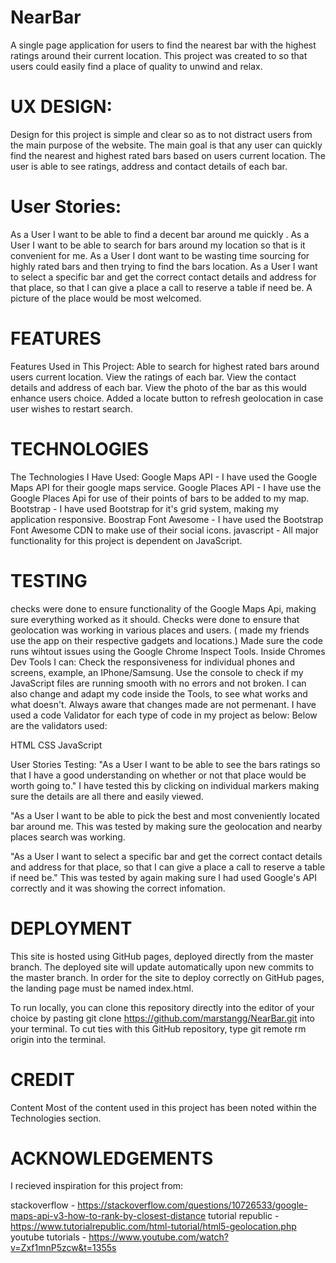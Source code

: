 NearBar
========

A single page application for users to find the nearest bar with the highest ratings around their current location. This project was created to so that users could easily find a place of quality to unwind and relax.

UX DESIGN:
==========
Design for this project is simple and clear so as to not distract users from the main purpose of the website. The main goal is that any user can quickly find the nearest and highest rated bars based on users current location. The user is able to see ratings, address and contact details of each bar.

User Stories:
============
As a User I want to be able to find a decent bar around me quickly .
As a User I want to be able to search for bars around my location so that is it convenient for me.
As a User I dont want to be wasting time sourcing for highly rated bars and then trying to find the bars location.
As a User I want to select a specific bar and get the correct contact details and address for that place, so that I can give a place a call to reserve a table if need be. A picture of the place would be most welcomed.

FEATURES
==========
Features Used in This Project:
Able to search for highest rated bars around users current location.
View the ratings of each bar.
View the contact details and address of each bar.
View the photo of the bar as this would enhance users choice.
Added a locate button to refresh geolocation in case user wishes to restart search.

TECHNOLOGIES
===============
The Technologies I Have Used:
Google Maps API - I have used the Google Maps API for their google maps service.
Google Places API - I have use the Google Places Api for use of their points of bars to be added to my map.
Bootstrap - I have used Bootstrap for it's grid system, making my application responsive.
Boostrap Font Awesome - I have used the Bootstrap Font Awesome CDN to make use of their social icons.
javascript - All major functionality for this project is dependent on JavaScript.

TESTING
============
checks were done to ensure functionality of the Google Maps Api, making sure everything worked as it should.
Checks were done to ensure that geolocation was working in various places and users. ( made my friends use the app on their respective gadgets and locations.)
Made sure the code runs wihtout issues using the Google Chrome Inspect Tools. Inside Chromes Dev Tools I can:
Check the responsiveness for individual phones and screens, example, an IPhone/Samsung.
Use the console to check if my JavaScript files are running smooth with no errors and not broken.
I can also change and adapt my code inside the Tools, to see what works and what doesn't. Always aware that changes made are not permenant.
I have used a code Validator for each type of code in my project as below:
Below are the validators used:
 
HTML
CSS
JavaScript

User Stories Testing:
"As a User I want to be able to see the bars ratings so that I have a good understanding on whether or not that place would be worth going to." I have tested this by clicking on individual markers making sure the details are all there and easily viewed.

"As a User I want to be able to pick the best and most conveniently located bar around me. This was tested by making sure the geolocation and nearby places search was working.

"As a User I want to select a specific bar and get the correct contact details and address for that place, so that I can give a place a call to reserve a table if need be." This was tested by again making sure I had used Google's API correctly and it was showing the correct infomation.

DEPLOYMENT
===========
This site is hosted using GitHub pages, deployed directly from the master branch. The deployed site will update automatically upon new commits to the master branch. In order for the site to deploy correctly on GitHub pages, the landing page must be named index.html.

To run locally, you can clone this repository directly into the editor of your choice by pasting git clone https://github.com/marstangg/NearBar.git into your terminal. To cut ties with this GitHub repository, type git remote rm origin into the terminal.

CREDIT
=======
Content
Most of the content used in this project has been noted within the Technologies section.


ACKNOWLEDGEMENTS
==================
I recieved inspiration for this project from:

stackoverflow     - https://stackoverflow.com/questions/10726533/google-maps-api-v3-how-to-rank-by-closest-distance
tutorial republic - https://www.tutorialrepublic.com/html-tutorial/html5-geolocation.php
youtube tutorials - https://www.youtube.com/watch?v=Zxf1mnP5zcw&t=1355s
